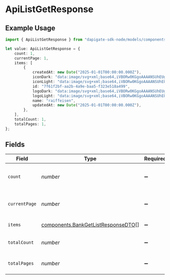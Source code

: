 # ApiListGetResponse

## Example Usage

```typescript
import { ApiListGetResponse } from "dapigate-sdk-node/models/components";

let value: ApiListGetResponse = {
	count: 1,
	currentPage: 1,
	items: [
		{
			createdAt: new Date("2025-01-01T00:00:00.000Z"),
			iconDark: "data:image/svg+xml;base64,iVBORw0KGgoAAAANSUhEUgAAAOEAAADhCAMAAAAJbSJIAAAAA1BMVEUAAACnej3aAAAASElEQVR4nO3BgQAAAADDoPlTX+AIVQEAAAAAAAAAAAAAAAAAAAAAAAAAAAAAAAAAAAAAAAAAAAAAAAAAAAAAAAAAAAAAAADwDcaiAAFXD1ujAAAAAElFTkSuQmCC",
			iconLight: "data:image/svg+xml;base64,iVBORw0KGgoAAAANSUhEUgAAAOEAAADhCAMAAAAJbSJIAAAAA1BMVEUAAACnej3aAAAASElEQVR4nO3BgQAAAADDoPlTX+AIVQEAAAAAAAAAAAAAAAAAAAAAAAAAAAAAAAAAAAAAAAAAAAAAAAAAAAAAAAAAAAAAAADwDcaiAAFXD1ujAAAAAElFTkSuQmCC",
			id: "7f61f2bf-aa2b-4a9e-baa5-f323e518a499",
			logoDark: "data:image/svg+xml;base64,iVBORw0KGgoAAAANSUhEUgAAAOEAAADhCAMAAAAJbSJIAAAAA1BMVEUAAACnej3aAAAASElEQVR4nO3BgQAAAADDoPlTX+AIVQEAAAAAAAAAAAAAAAAAAAAAAAAAAAAAAAAAAAAAAAAAAAAAAAAAAAAAAAAAAAAAAADwDcaiAAFXD1ujAAAAAElFTkSuQmCC",
			logoLight: "data:image/svg+xml;base64,iVBORw0KGgoAAAANSUhEUgAAAOEAAADhCAMAAAAJbSJIAAAAA1BMVEUAAACnej3aAAAASElEQVR4nO3BgQAAAADDoPlTX+AIVQEAAAAAAAAAAAAAAAAAAAAAAAAAAAAAAAAAAAAAAAAAAAAAAAAAAAAAAAAAAAAAAADwDcaiAAFXD1ujAAAAAElFTkSuQmCC",
			name: "raiffeisen",
			updatedAt: new Date("2025-01-01T00:00:00.000Z"),
		},
	],
	totalCount: 1,
	totalPages: 1,
};
```

## Fields

| Field         | Type                                                                                     | Required           | Description                        | Example |
| ------------- | ---------------------------------------------------------------------------------------- | ------------------ | ---------------------------------- | ------- |
| `count`       | _number_                                                                                 | :heavy_minus_sign: | Bank Total number of items on page | 1       |
| `currentPage` | _number_                                                                                 | :heavy_minus_sign: | Bank Current page number           | 1       |
| `items`       | [components.BankGetListResponseDTO](../../models/components/bankgetlistresponsedto.md)[] | :heavy_minus_sign: | Array of Bank                      |         |
| `totalCount`  | _number_                                                                                 | :heavy_minus_sign: | Bank Total number of items         | 1       |
| `totalPages`  | _number_                                                                                 | :heavy_minus_sign: | Bank Total number of pages         | 1       |
